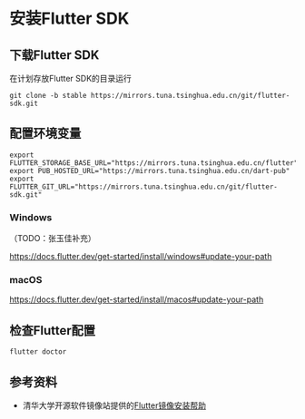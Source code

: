 # 安装Flutter SDK

## 下载Flutter SDK

在计划存放Flutter SDK的目录运行

```shell
git clone -b stable https://mirrors.tuna.tsinghua.edu.cn/git/flutter-sdk.git
```

## 配置环境变量

```shell
export FLUTTER_STORAGE_BASE_URL="https://mirrors.tuna.tsinghua.edu.cn/flutter"
export PUB_HOSTED_URL="https://mirrors.tuna.tsinghua.edu.cn/dart-pub"
export FLUTTER_GIT_URL="https://mirrors.tuna.tsinghua.edu.cn/git/flutter-sdk.git"
```

### Windows

（TODO：张玉佳补充）

https://docs.flutter.dev/get-started/install/windows#update-your-path

### macOS

https://docs.flutter.dev/get-started/install/macos#update-your-path

## 检查Flutter配置

```shell
flutter doctor
```

## 参考资料

- 清华大学开源软件镜像站提供的[Flutter镜像安装帮助](https://mirrors.tuna.tsinghua.edu.cn/help/flutter/)
